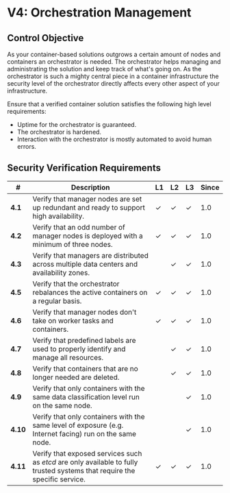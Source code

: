 # V4: Orchestration Management

## Control Objective

As your container-based solutions outgrows a certain amount of nodes and containers an orchestrator is needed. The orchestrator helps managing and administrating the solution and keep track of what's going on. As the orchestrator is such a mighty central piece in a container infrastructure the security level of the orchestrator directly affects every other aspect of your infrastructure.

Ensure that a verified container solution satisfies the following high level requirements:

* Uptime for the orchestrator is guaranteed.
* The orchestrator is hardened.
* Interaction with the orchestrator is mostly automated to avoid human errors.

## Security Verification Requirements

| # | Description | L1 | L2 | L3 | Since |
| --- | --- | --- | --- | -- | -- |
| **4.1** | Verify that manager nodes are set up redundant and ready to support high availability. | ✓ | ✓ | ✓ | 1.0 |
| **4.2** | Verify that an odd number of manager nodes is deployed with a minimum of three nodes. | ✓ | ✓ | ✓ | 1.0 |
| **4.3** | Verify that managers are distributed across multiple data centers and availability zones. |  | ✓ | ✓ | 1.0 |
| **4.5** | Verify that the orchestrator rebalances the active containers on a regular basis. | ✓ | ✓ | ✓ | 1.0 |
| **4.6** | Verify that manager nodes don't take on worker tasks and containers. | ✓ | ✓ | ✓ | 1.0 |
| **4.7** | Verify that predefined labels are used to properly identify and manage all resources. | | ✓ | ✓ | 1.0 |
| **4.8** | Verify that containers that are no longer needed are deleted. | | ✓ | ✓ | 1.0 |
| **4.9** | Verify that only containers with the same data classification level run on the same node. |  |  | ✓ | 1.0 |
| **4.10** | Verify that only containers with the same level of exposure (e.g. Internet facing) run on the same node. |  |  | ✓ | 1.0 |
| **4.11** | Verify that exposed services such as _etcd_ are only available to fully trusted systems that require the specific service. | ✓ | ✓ | ✓ | 1.0 |